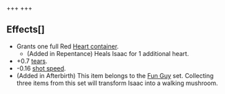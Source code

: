 +++
+++

Effects[]
---------


* Grants one full Red [Heart container](/wiki/Heart_container "Heart container").
	+ (Added in Repentance) Heals Isaac for 1 additional heart.
* +0.7 [tears](/wiki/Tears "Tears").
* -0.16 [shot speed](/wiki/Shot_speed "Shot speed").
* (Added in Afterbirth) This item belongs to the [Fun Guy](/wiki/Fun_Guy "Fun Guy") set. Collecting three items from this set will transform Isaac into a walking mushroom.


